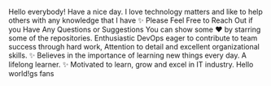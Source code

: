 Hello everybody!
Have a nice day. I love technology matters and like to help others with any knowledge that I have
✨ Please Feel Free to Reach Out if you Have Any Questions or Suggestions
You can show some ❤  by starring some of the repositories.
Enthusiastic DevOps eager to contribute to team success through hard work,
Attention to detail and excellent organizational skills.
✨ Believes in the importance of learning new things every day.
A lifelong learner.
✨ Motivated to learn, grow and excel in IT industry.
Hello world!gs fans
